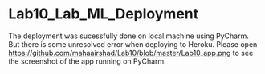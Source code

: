 # Lab10_Lab_ML_Deployment
The deployment was sucessfully done on local machine using PyCharm. But there is some unresolved error when deploying to Heroku.
Please open https://github.com/mahaairshad/Lab10/blob/master/Lab10_app.png to see the screenshot of the app running on PyCharm.

